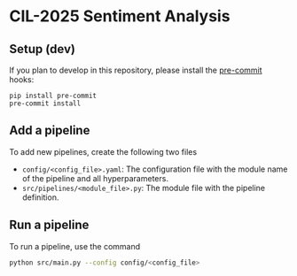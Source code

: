 # CIL-2025 Sentiment Analysis

## Setup (dev)
If you plan to develop in this repository, please install the [pre-commit](https://pre-commit.com/) hooks:
```
pip install pre-commit
pre-commit install
```

## Add a pipeline
To add new pipelines, create the following two files
* `config/<config_file>.yaml`: The configuration file with the module name of the pipeline and all hyperparameters.
* `src/pipelines/<module_file>.py`: The module file with the pipeline definition.

## Run a pipeline
To run a pipeline, use the command
```bash
python src/main.py --config config/<config_file>
```
